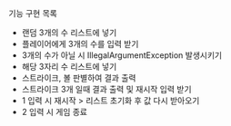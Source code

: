 기능 구현 목록
- 랜덤 3개의 수 리스트에 넣기
- 플레이어에게 3개의 수를 입력 받기
- 3개의 수가 아닐 시 IllegalArgumentException 발생시키기
- 해당 3자리 수 리스트에 넣기
- 스트라이크, 볼 판별하여 결과 출력
- 스트라이크 3개 일때 결과 출력 및 재시작 입력 받기
- 1 입력 시 재시작 > 리스트 초기화 후 값 다시 받아오기
- 2 입력 시 게임 종료